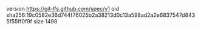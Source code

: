 version https://git-lfs.github.com/spec/v1
oid sha256:19c0582e36d744f76025b2a38213d0c13a598ad2a2e6837547d8435f55ff0f9f
size 1498
